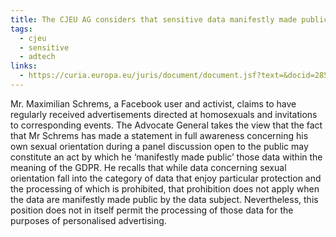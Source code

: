 ```yaml
---
title: The CJEU AG considers that sensitive data manifestly made public does not automatically allow for its use for targeted marketing
tags:
  - cjeu
  - sensitive
  - adtech
links:
  - https://curia.europa.eu/juris/document/document.jsf?text=&docid=285201&pageIndex=0&doclang=EN&mode=req&dir=&occ=first&part=1&cid=787304
---
```

Mr. Maximilian Schrems, a Facebook user and activist, claims to have regularly received advertisements directed at homosexuals and invitations to corresponding events. The Advocate General takes the view that the fact that Mr Schrems has made a statement in full awareness concerning his own sexual orientation during a panel discussion open to the public may constitute an act by which he ‘manifestly made public’ those data within the meaning of the GDPR. He recalls that while data concerning sexual orientation fall into the category of data that enjoy particular protection and the processing of which is prohibited, that prohibition does not apply when the data are manifestly made public by the data subject. Nevertheless, this position does not in itself permit the processing of those data for the purposes of personalised advertising.